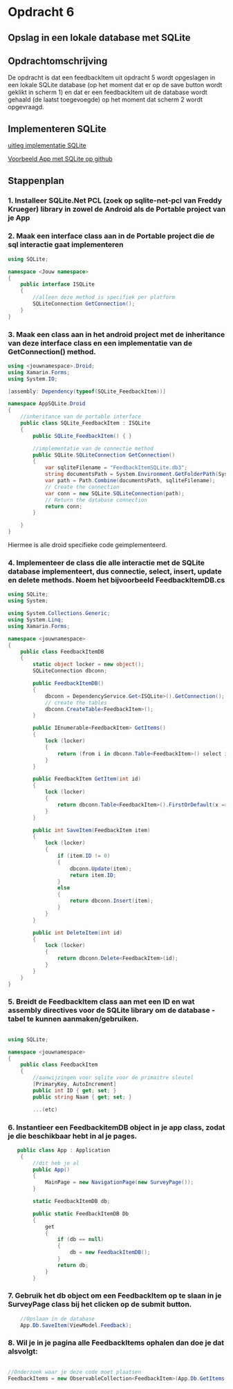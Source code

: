 # Opdracht 6

## Opslag in een lokale database met SQLite

## Opdrachtomschrijving

De opdracht is dat een feedbackItem uit opdracht 5 wordt opgeslagen in een lokale SQLite database (op het moment dat er op de save button wordt geklikt in scherm 1) en dat er een feedbackItem uit de database wordt gehaald (de laatst toegevoegde) op het moment dat scherm 2 wordt opgevraagd.

## Implementeren SQLite

[uitleg implementatie SQLite](https://developer.xamarin.com/guides/xamarin-forms/working-with/databases/#PCL_Android) 

[Voorbeeld App met SQLite op github](https://github.com/xamarin/xamarin-forms-samples/tree/master/Todo/SharedProject/Todo)

## Stappenplan

### 1. Installeer SQLite.Net PCL (zoek op sqlite-net-pcl van Freddy Krueger) library in zowel de Android als de Portable project van je App
### 2. Maak een interface class aan in de Portable project die de sql interactie gaat implementeren

~~~c#
using SQLite;

namespace <Jouw namespace>
{
    public interface ISQLite
    {
        //alleen deze method is specifiek per platform
        SQLiteConnection GetConnection();
    }
}
~~~

### 3. Maak een class aan in het android project met de inheritance van deze interface class en een implementatie van de GetConnection() method.

~~~c#
using <jouwnamespace>.Droid;
using Xamarin.Forms;
using System.IO;

[assembly: Dependency(typeof(SQLite_FeedbackItem))]

namespace AppSQLite.Droid
{
    //inheritance van de portable interface
    public class SQLite_FeedbackItem : ISQLite
    {
        public SQLite_FeedbackItem() { }

        //implementatie van de connectie method
        public SQLite.SQLiteConnection GetConnection()
        {
            var sqliteFilename = "FeedbackItemSQLite.db3";
            string documentsPath = System.Environment.GetFolderPath(System.Environment.SpecialFolder.Personal); // Documents folder
            var path = Path.Combine(documentsPath, sqliteFilename);
            // Create the connection
            var conn = new SQLite.SQLiteConnection(path);
            // Return the database connection
            return conn;
        }

    }
} 

~~~
Hiermee is alle droid specifieke code geimplementeerd.

### 4. Implementeer de class die alle interactie met de SQLite database implementeert, dus connectie, select, insert, update en delete methods. Noem het bijvoorbeeld FeedbackItemDB.cs

~~~c#
using SQLite;
using System;

using System.Collections.Generic;
using System.Linq;
using Xamarin.Forms;

namespace <jouwnamespace>
{
    public class FeedbackItemDB
    {
        static object locker = new object();
        SQLiteConnection dbconn;

        public FeedbackItemDB()
        {
            dbconn = DependencyService.Get<ISQLite>().GetConnection();
            // create the tables
            dbconn.CreateTable<FeedbackItem>();
        }

        public IEnumerable<FeedbackItem> GetItems()
        {
            lock (locker)
            {
                return (from i in dbconn.Table<FeedbackItem>() select i).ToList();
            }
        }

        public FeedbackItem GetItem(int id)
        {
            lock (locker)
            {
                return dbconn.Table<FeedbackItem>().FirstOrDefault(x => x.ID == id);
            }
        }

        public int SaveItem(FeedbackItem item)
        {
            lock (locker)
            {
                if (item.ID != 0)
                {
                    dbconn.Update(item);
                    return item.ID;
                }
                else
                {
                    return dbconn.Insert(item);
                }
            }
        }

        public int DeleteItem(int id)
        {
            lock (locker)
            {
                return dbconn.Delete<FeedbackItem>(id);
            }
        }
    }
}
~~~

### 5. Breidt de __FeedbackItem__ class aan met een ID en wat assembly directives voor de SQLite library om de database - tabel te kunnen aanmaken/gebruiken.

~~~c#

using SQLite;

namespace <jouwnamespace>
{
    public class FeedbackItem
    {
        //aanwijzingen voor sqlite voor de primaitre sleutel
        [PrimaryKey, AutoIncrement]
        public int ID { get; set; }
        public string Naam { get; set; }

        ...(etc)

~~~

### 6. Instantieer een FeedbackitemDB object in je app class, zodat je die beschikbaar hebt in al je pages.
~~~c#
   public class App : Application
    {
        //dit heb je al
        public App()
        {
            MainPage = new NavigationPage(new SurveyPage());
        }

        static FeedbackItemDB db;

        public static FeedbackItemDB Db
        {
            get
            {
                if (db == null)
                {
                    db = new FeedbackItemDB();
                }
                return db;
            }
        }
~~~

### 7. Gebruik het db object om een FeedbackItem op te slaan in je SurveyPage class bij het clicken op de submit button.

~~~c#
    //Opslaan in de database
    App.Db.SaveItem(ViewModel.Feedback);
~~~

### 8. Wil je in je pagina alle FeedbackItems ophalen dan doe je dat alsvolgt:

~~~c#

//Onderzoek waar je deze code moet plaatsen
FeedbackItems = new ObservableCollection<FeedbackItem>(App.Db.GetItems());

~~~
